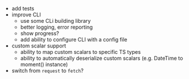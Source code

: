 - add tests
- improve CLI
  - use some CLi building library
  - better logging, error reporting
  - show progress?
  - add ability to configure CLI with a config file
- custom scalar support
  - ability to map custom scalars to specific TS types
  - ability to automatically deserialize custom scalars (e.g. DateTime to moment() instance)
- switch from `request` to `fetch`?
